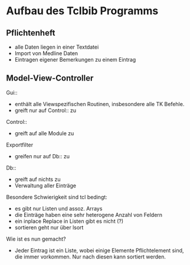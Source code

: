 # Aufbau des Tclbib Programms

## Pflichtenheft
- alle Daten liegen in einer Textdatei
- Import von Medline Daten
- Eintragen eigener Bemerkungen zu einem Eintrag
    
    
## Model-View-Controller

Gui:: 
- enthält alle Viewspezifischen Routinen, insbesondere alle TK Befehle.
- greift nur auf Control:: zu

Control:: 
-  greift auf alle Module zu

Exportfilter
- greifen nur auf Db:: zu
    
Db::
 - greift auf nichts zu
 - Verwaltung aller Einträge

Besondere Schwierigkeit sind tcl bedingt:
- es gibt nur Listen und assoz. Arrays
- die Einträge haben eine sehr heterogene Anzahl von Feldern
- ein inplace Replace in Listen gibt es nicht (?)
- sortieren geht nur über lsort

Wie ist es nun gemacht?
- Jeder Eintrag ist ein Liste, wobei einige Elemente Pflichtelement
sind, die immer vorkommen. Nur nach diesen kann sortiert werden.

